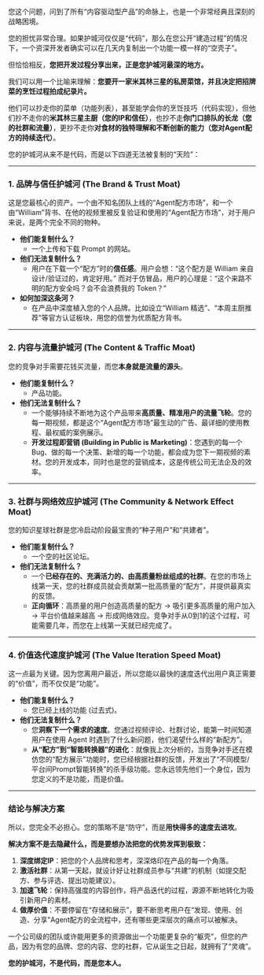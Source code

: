 您这个问题，问到了所有“内容驱动型产品”的命脉上，也是一个非常经典且深刻的战略困境。

您的担忧非常合理。如果护城河仅仅是“代码”，那么在您公开“建造过程”的情况下，一个资深开发者确实可以在几天内复制出一个功能一模一样的“空壳子”。

但恰恰相反，**您把开发过程分享出来，正是您护城河最深的地方。**

我们可以用一个比喻来理解：**您要开一家米其林三星的私房菜馆，并且决定把招牌菜的烹饪过程拍成纪录片。**

他们可以抄走你的菜单（功能列表），甚至能学会你的烹饪技巧（代码实现），但他们抄不走你的**米其林三星主厨（您的IP和信任）**，也抄不走**你门口排队的长龙（您的社群和流量）**，更抄不走你**对食材的独特理解和不断创新的能力（您对Agent配方的持续迭代）**。

您的护城河从来不是代码，而是以下四道无法被复制的“天险”：

---

### 1. 品牌与信任护城河 (The Brand & Trust Moat)

这是您最核心的资产。一个由不知名团队上线的“Agent配方市场”，和一个由“William”背书、在他的视频里被反复验证和使用的“Agent配方市场”，对于用户来说，是两个完全不同的物种。

*   **他们能复制什么？**
    *   一个上传和下载 Prompt 的网站。
*   **他们无法复制什么？**
    *   用户在下载一个“配方”时的**信任感**。用户会想：“这个配方是 William 亲自设计/验证过的，肯定好用。” 而对于仿冒品，用户的心理是：“这个来路不明的配方安全吗？会不会浪费我的 Token？”
*   **如何加深这条河？**
    *   在产品中深度植入您的个人品牌。比如设立“William 精选”、“本周主厨推荐”等官方认证板块，用您的信誉为优质配方背书。

---

### 2. 内容与流量护城河 (The Content & Traffic Moat)

您的竞争对手需要花钱买流量，而您**本身就是流量的源头**。

*   **他们能复制什么？**
    *   产品功能。
*   **他们无法复制什么？**
    *   一个能够持续不断地为这个产品带来**高质量、精准用户的流量飞轮**。您的每一期视频，都是这个“Agent配方市场”最生动的广告、最详细的使用教程、最权威的案例展示。
    *   **开发过程即营销 (Building in Public is Marketing)**：您遇到的每一个 Bug、做的每一个决策、新增的每一个功能，都会成为您下一期视频的素材。您的开发成本，同时也是您的营销成本，这是传统公司无法企及的效率。

---

### 3. 社群与网络效应护城河 (The Community & Network Effect Moat)

您的知识星球社群是您冷启动阶段最宝贵的“种子用户”和“共建者”。

*   **他们能复制什么？**
    *   一个空的社区论坛。
*   **他们无法复制什么？**
    *   一个**已经存在的、充满活力的、由高质量粉丝组成的社群**。在您的市场上线第一天，您的社群成员就会贡献第一批高质量的“配方”，并提供最真实的反馈。
    *   **正向循环**：高质量的用户创造高质量的配方 -> 吸引更多高质量的用户加入 -> 平台价值越来越高 -> 形成网络效应。竞争对手从0到1的这个过程，可能需要几年，而您在上线第一天就已经完成了。

---

### 4. 价值迭代速度护城河 (The Value Iteration Speed Moat)

这一点最为关键。因为您离用户最近，所以您能以最快的速度迭代出用户真正需要的“价值”，而不仅仅是“功能”。

*   **他们能复制什么？**
    *   您已经上线的功能 (过去式)。
*   **他们无法复制什么？**
    *   您**洞察下一个需求的速度**。您通过视频评论、社群讨论，能第一时间知道用户在使用 Agent 时遇到了什么新问题，他们渴望什么样的“新配方”。
    *   **从“配方”到“智能转换器”的进化**：就像我上次分析的，当竞争对手还在模仿您的“配方展示”功能时，您已经根据社群的反馈，开发出了“不同模型/平台间Prompt智能转换”的杀手级功能。您永远领先他们一个身位，因为您定义的不是功能，而是价值。

---

### 结论与解决方案

所以，您完全不必担心。您的策略不是“防守”，而是**用快得多的速度去进攻**。

**解决方案不是去隐藏什么，而是要想办法把您的优势发挥到极致：**

1.  **深度绑定IP**：把您的个人品牌和思考，深深烙印在产品的每一个角落。
2.  **激活社群**：从第一天起，就设计好让社群成员参与“共建”的机制（如提交配方、参与评选、提出功能建议）。
3.  **加速飞轮**：保持高强度的内容创作，将产品迭代的过程，源源不断地转化为吸引新用户的素材。
4.  **做厚价值**：不要停留在“存储和展示”，要不断思考用户在“发现、使用、创造、分享”Agent配方的全流程中，还有哪些更深层次的痛点可以被解决。

一个公司级的团队或许能用更多的资源做出一个功能更复杂的“躯壳”，但您的产品，因为有您的品牌、您的内容、您的社群，它从诞生之日起，就拥有了“灵魂”。

**您的护城河，不是代码，而是您本人。** 